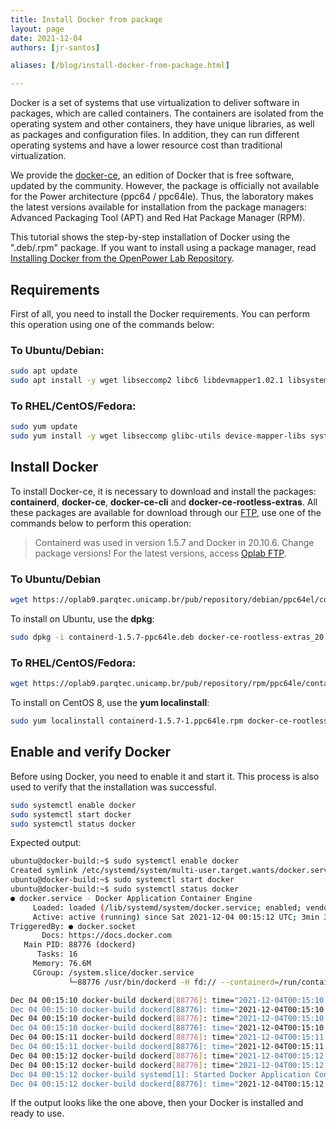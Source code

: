 ```yaml
---
title: Install Docker from package
layout: page
date: 2021-12-04
authors: [jr-santos]

aliases: [/blog/install-docker-from-package.html]

---
```


Docker is a set of systems that use virtualization to deliver software in packages, which are called containers.
The containers are isolated from the operating system and other containers, they have unique libraries,
as well as packages and configuration files. In addition, they can run different operating systems and
have a lower resource cost than traditional virtualization.

We provide the [docker-ce](https://oplab9.parqtec.unicamp.br/pub/ppc64el/docker/), an edition of Docker that is free software,
updated by the community. However, the package is officially not available for the Power architecture (ppc64 / ppc64le).
Thus, the laboratory makes the latest versions available for installation from the package managers:
Advanced Packaging Tool (APT) and Red Hat Package Manager (RPM).

This tutorial shows the step-by-step installation of Docker using
the ".deb/.rpm" package. If you want to install using a package manager, read
[Installing Docker from the OpenPower Lab Repository](/post/installing-docker-from-repository/).

## Requirements

First of all, you need to install the Docker requirements.
You can perform this operation using one of the commands below:

### To Ubuntu/Debian:

```bash
sudo apt update
sudo apt install -y wget libseccomp2 libc6 libdevmapper1.02.1 libsystemd0 apparmor ca-certificates git libltdl7 pigz procps xz-utils runc
```

### To RHEL/CentOS/Fedora:

```bash
sudo yum update
sudo yum install -y wget libseccomp glibc-utils device-mapper-libs systemd-libs ca-certificates git libtool-ltdl pigz procps xz runc
```

## Install Docker

To install Docker-ce, it is necessary to download and install the packages:
**containerd**, **docker-ce**, **docker-ce-cli** and **docker-ce-rootless-extras**.
All these packages are available for download through our [FTP](https://oplab9.parqtec.unicamp.br/),
use one of the commands below to perform this operation:

> Containerd was used in version 1.5.7 and Docker in 20.10.6. Change package versions! For the latest versions,
access [Oplab FTP](https://oplab9.parqtec.unicamp.br/pub/ppc64el/).

### To Ubuntu/Debian

```bash
wget https://oplab9.parqtec.unicamp.br/pub/repository/debian/ppc64el/containerd/containerd-1.5.7-ppc64le.deb https://oplab9.parqtec.unicamp.br/pub/ppc64el/docker/version-20.10.6/ubuntu-focal/docker-ce-rootless-extras_20.10.6~3-0~ubuntu-focal_ppc64el.deb https://oplab9.parqtec.unicamp.br/pub/ppc64el/docker/version-20.10.6/ubuntu-focal/docker-ce-cli_20.10.6~3-0~ubuntu-focal_ppc64el.deb https://oplab9.parqtec.unicamp.br/pub/ppc64el/docker/version-20.10.6/ubuntu-focal/docker-ce_20.10.6~3-0~ubuntu-focal_ppc64el.deb
```

To install on Ubuntu, use the **dpkg**:

```bash
sudo dpkg -i containerd-1.5.7-ppc64le.deb docker-ce-rootless-extras_20.10.6~3-0~ubuntu-focal_ppc64el.deb docker-ce-cli_20.10.6~3-0~ubuntu-focal_ppc64el.deb docker-ce_20.10.6~3-0~ubuntu-focal_ppc64el.deb
```

### To RHEL/CentOS/Fedora:

```bash
wget https://oplab9.parqtec.unicamp.br/pub/repository/rpm/ppc64le/containerd/containerd-1.5.7-1.ppc64le.rpm https://oplab9.parqtec.unicamp.br/pub/ppc64el/docker/version-20.10.6/centos-8/docker-ce-rootless-extras-20.10.6-3.el8.ppc64le.rpm https://oplab9.parqtec.unicamp.br/pub/ppc64el/docker/version-20.10.6/centos-8/docker-ce-cli-20.10.6-3.el8.ppc64le.rpm https://oplab9.parqtec.unicamp.br/pub/ppc64el/docker/version-20.10.6/centos-8/docker-ce-20.10.6-3.el8.ppc64le.rpm
```

To install on CentOS 8, use the **yum localinstall**:

```bash
sudo yum localinstall containerd-1.5.7-1.ppc64le.rpm docker-ce-rootless-extras-20.10.6-3.el8.ppc64le.rpm docker-ce-cli-20.10.6-3.el8.ppc64le.rpm  docker-ce-20.10.6-3.el8.ppc64le.rpm
```

## Enable and verify Docker

Before using Docker, you need to enable it and start it.
This process is also used to verify that the installation was successful.

```bash
sudo systemctl enable docker
sudo systemctl start docker
sudo systemctl status docker
```

Expected output:

```bash
ubuntu@docker-build:~$ sudo systemctl enable docker
Created symlink /etc/systemd/system/multi-user.target.wants/docker.service → /usr/lib/systemd/system/docker.service.
ubuntu@docker-build:~$ sudo systemctl start docker
ubuntu@docker-build:~$ sudo systemctl status docker
● docker.service - Docker Application Container Engine
     Loaded: loaded (/lib/systemd/system/docker.service; enabled; vendor preset: enabled)
     Active: active (running) since Sat 2021-12-04 00:15:12 UTC; 3min 33s ago
TriggeredBy: ● docker.socket
       Docs: https://docs.docker.com
   Main PID: 88776 (dockerd)
      Tasks: 16
     Memory: 76.6M
     CGroup: /system.slice/docker.service
             └─88776 /usr/bin/dockerd -H fd:// --containerd=/run/containerd/containerd.sock

Dec 04 00:15:10 docker-build dockerd[88776]: time="2021-12-04T00:15:10.992533127Z" level=warning msg="Your kernel does >
Dec 04 00:15:10 docker-build dockerd[88776]: time="2021-12-04T00:15:10.992943323Z" level=warning msg="Your kernel does >
Dec 04 00:15:10 docker-build dockerd[88776]: time="2021-12-04T00:15:10.993053898Z" level=warning msg="Your kernel does >
Dec 04 00:15:10 docker-build dockerd[88776]: time="2021-12-04T00:15:10.993340051Z" level=info msg="Loading containers: >
Dec 04 00:15:11 docker-build dockerd[88776]: time="2021-12-04T00:15:11.419025732Z" level=info msg="Default bridge (dock>
Dec 04 00:15:11 docker-build dockerd[88776]: time="2021-12-04T00:15:11.585401847Z" level=info msg="Loading containers: >
Dec 04 00:15:12 docker-build dockerd[88776]: time="2021-12-04T00:15:12.507244532Z" level=info msg="Docker daemon" commi>
Dec 04 00:15:12 docker-build dockerd[88776]: time="2021-12-04T00:15:12.507417125Z" level=info msg="Daemon has completed>
Dec 04 00:15:12 docker-build systemd[1]: Started Docker Application Container Engine.
Dec 04 00:15:12 docker-build dockerd[88776]: time="2021-12-04T00:15:12.675971607Z" level=info msg="API listen on /run/d>

```

If the output looks like the one above, then your Docker is installed
and ready to use.
